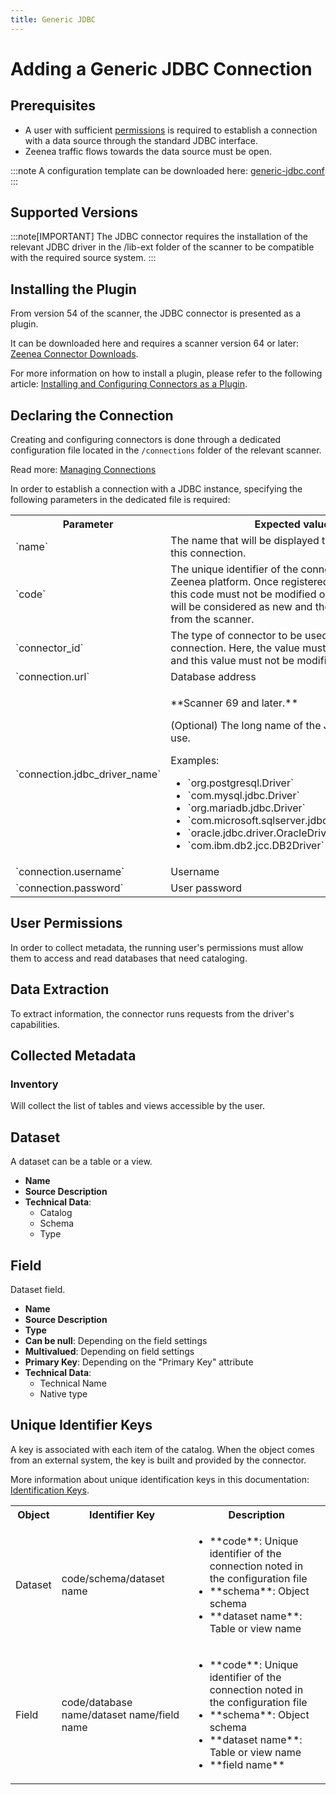 ```yaml
---
title: Generic JDBC
---
```


# Adding a Generic JDBC Connection

## Prerequisites

* A user with sufficient [permissions](#user-permissions) is required to establish a connection with a data source through the standard JDBC interface.
* Zeenea traffic flows towards the data source must be open.

:::note
A configuration template can be downloaded here: [generic-jdbc.conf](https://actian.file.force.com/sfc/dist/version/download/?oid=00D300000001XnW&ids=068Nu00000GUgmz&d=%2Fa%2FNu000002lgDx%2FTIhs3Z6koEWRhJET2LQmiAVBNZWujbGY7chVBzmNCEU&asPdf=false)
:::

## Supported Versions

:::note[IMPORTANT]
The JDBC connector requires the installation of the relevant JDBC driver in the /lib-ext folder of the scanner to be compatible with the required source system. 
:::


## Installing the Plugin

From version 54 of the scanner, the JDBC connector is presented as a plugin.

It can be downloaded here and requires a scanner version 64 or later: [Zeenea Connector Downloads](./zeenea-connectors-list.md).

For more information on how to install a plugin, please refer to the following article: [Installing and Configuring Connectors as a Plugin](./zeenea-connectors-install-as-plugin.md).
 
## Declaring the Connection

Creating and configuring connectors is done through a dedicated configuration file located in the `/connections` folder of the relevant scanner.

Read more: [Managing Connections](./zeenea-managing-connections.md)
 
In order to establish a connection with a JDBC instance, specifying the following parameters in the dedicated file is required:

<table>
  <tr>
    <th>Parameter</th>
    <th>Expected value</th>
  </tr>
  <tr>
    <td>`name`</td>
    <td>The name that will be displayed to catalog users for this connection.</td>
  </tr>
  <tr>
    <td>`code`</td>
    <td>The unique identifier of the connection on the Zeenea platform. Once registered on the platform, this code must not be modified or the connection will be considered as new and the old one removed from the scanner.</td>
  </tr>
  <tr>
    <td>`connector_id`</td>
    <td>The type of connector to be used for the connection. Here, the value must be `generic-jdbc` and this value must not be modified.</td>
  </tr>
  <tr>
    <td>`connection.url`</td>
    <td>Database address</td>
  </tr>
  <tr>
    <td>`connection.jdbc_driver_name`</td>
    <td>
        <p>**Scanner 69 and later.**</p>
        <p>(Optional) The long name of the JDBC Driver to use.</p>
        <p>Examples:</p>
          <ul>
            <li>`org.postgresql.Driver`</li>
            <li>`com.mysql.jdbc.Driver`</li>
            <li>`org.mariadb.jdbc.Driver`</li>
            <li>`com.microsoft.sqlserver.jdbc.SQLServerDriver`</li>
            <li>`oracle.jdbc.driver.OracleDriver`</li>
            <li>`com.ibm.db2.jcc.DB2Driver`</li>
          </ul>
    </td>
  </tr>
  <tr>
    <td>`connection.username`</td>
    <td>Username</td>
  </tr>
  <tr>
    <td>`connection.password`</td>
    <td>User password</td>
  </tr>
</table>

## User Permissions

In order to collect metadata, the running user's permissions must allow them to access and read databases that need cataloging.
 
## Data Extraction

To extract information, the connector runs requests from the driver's capabilities.

## Collected Metadata

### Inventory

Will collect the list of tables and views accessible by the user.  

## Dataset

A dataset can be a table or a view. 

* **Name**
* **Source Description**
* **Technical Data**: 
  * Catalog
  * Schema
  * Type

## Field

Dataset field. 

* **Name**
* **Source Description**
* **Type**
* **Can be null**: Depending on the field settings
* **Multivalued**: Depending on field settings
* **Primary Key**: Depending on the "Primary Key" attribute
* **Technical Data**: 
  * Technical Name
  * Native type

## Unique Identifier Keys
 
 A key is associated with each item of the catalog. When the object comes from an external system, the key is built and provided by the connector.
 
 More information about unique identification keys in this documentation: [Identification Keys](./zeenea-identification-keys.md).
  
 <table>
   <tr><th>Object</th><th>Identifier Key</th><th>Description</th></tr>
   <tr>
     <td>Dataset</td>
     <td>code/schema/dataset name</td>
     <td>
       <ul>
         <li>**code**:  Unique identifier of the connection noted in the configuration file</li>
         <li>**schema**: Object schema</li>
         <li>**dataset name**: Table or view name</li>
       </ul>
     </td>
   </tr>
   <tr>
     <td>Field</td>
     <td>code/database name/dataset name/field name</td>
     <td>
       <ul>
         <li>**code**:  Unique identifier of the connection noted in the configuration file</li>
         <li>**schema**: Object schema</li>
         <li>**dataset name**: Table or view name</li>
         <li>**field name**</li>
       </ul>
     </td>
   </tr>
 </table>
